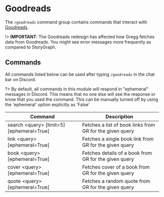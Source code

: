 # Goodreads

The `/goodreads` command group contains commands that interact with [Goodreads](https://goodreads.com).

!\> **IMPORTANT**: The Goodreads redesign has affected how Gregg fetches data from Goodreads. You might see error messages more frequently as compared to StoryGraph.

## Commands

All commands listed below can be used after typing `/goodreads` in the chat bar on Discord.

?\> By default, all commands in this module will respond in "ephemeral" messages in Discord. This means that no one else will see the response or know that you used the command. This can be manually turned off by using the 'ephemeral' option explicitly as 'False'

| Command                                     | Description                                              |
| ------------------------------------------- | -------------------------------------------------------- |
| search \<query\> [limit=5] [ephemeral=True] | Fetches a list of book links from GR for the given query |
| link \<query\> [ephemeral=True]             | Fetches a single book link from GR for the given query   |
| book \<query\> [ephemeral=True]             | Fetches details of a book from GR for the given query    |
| cover \<query\> [ephemeral=True]            | Fetches cover of a book from GR for the given query      |
| quote \<query\> [ephemeral=True]            | Fetches a random quote from GR for the given query       |
